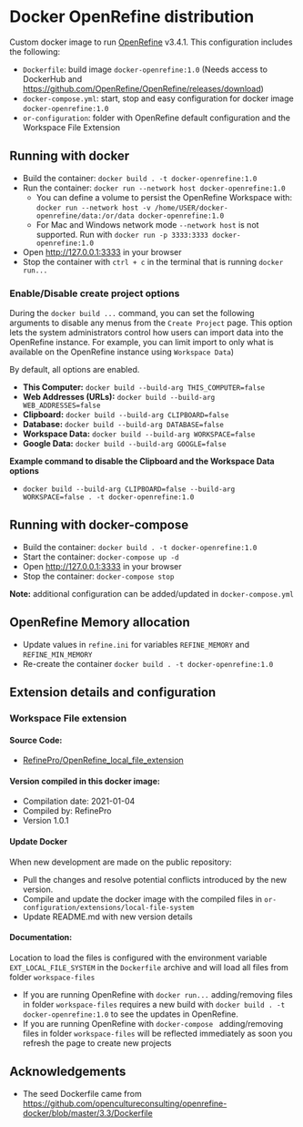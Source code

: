 # Docker OpenRefine distribution

Custom docker image to run [OpenRefine](https://openrefine.org/) v3.4.1. This configuration includes the following:

* `Dockerfile`: build image `docker-openrefine:1.0` (Needs access to DockerHub and https://github.com/OpenRefine/OpenRefine/releases/download)
* `docker-compose.yml`: start, stop and easy configuration for docker image `docker-openrefine:1.0`
* `or-configuration`: folder with OpenRefine default configuration and the Workspace File Extension


## Running with docker

* Build the container: `docker build . -t docker-openrefine:1.0`
* Run the container: `docker run --network host docker-openrefine:1.0`
    * You can define a volume to persist the OpenRefine Workspace with: `docker run --network host -v /home/USER/docker-openrefine/data:/or/data docker-openrefine:1.0`
    * For Mac and Windows network mode `--network host` is not supported. Run with `docker run -p 3333:3333 docker-openrefine:1.0`
* Open http://127.0.0.1:3333 in your browser
* Stop the container with `ctrl + c` in the terminal that is running `docker run...`

### Enable/Disable create project options

During the `docker build ...` command, you can set the following arguments to disable any menus from the `Create Project` page. This option lets the system administrators control how users can import data into the OpenRefine instance. For example, you can limit import to only what is available on the OpenRefine instance using `Workspace Data`)

By default, all options are enabled. 

* **This Computer:** `docker build --build-arg THIS_COMPUTER=false`
* **Web Addresses (URLs):** `docker build --build-arg WEB_ADDRESSES=false`
* **Clipboard:** `docker build --build-arg CLIPBOARD=false`
* **Database:** `docker build --build-arg DATABASE=false`
* **Workspace Data:** `docker build --build-arg WORKSPACE=false`
* **Google Data:** `docker build --build-arg GOOGLE=false`

**Example command to disable the Clipboard and the Workspace Data options** 
* `docker build --build-arg CLIPBOARD=false --build-arg WORKSPACE=false . -t docker-openrefine:1.0`

## Running with docker-compose

* Build the container: `docker build . -t docker-openrefine:1.0`
* Start the container: `docker-compose up -d`
* Open http://127.0.0.1:3333 in your browser  
* Stop the container: `docker-compose stop`

**Note:** additional configuration can be added/updated in `docker-compose.yml`

## OpenRefine Memory allocation

* Update values in `refine.ini` for variables `REFINE_MEMORY` and `REFINE_MIN_MEMORY` 
* Re-create the container `docker build . -t docker-openrefine:1.0`

## Extension details and configuration

### Workspace File extension

#### Source Code: 

* [RefinePro/OpenRefine_local_file_extension](https://github.com/RefinePro/OpenRefine_local_file_extension)

#### Version compiled in this docker image:

* Compilation date: 2021-01-04
* Compiled by: RefinePro
* Version 1.0.1 

#### Update Docker

When new development are made on the public repository:

* Pull the changes and resolve potential conflicts introduced by the new version.
* Compile and update the docker image with the compiled files in `or-configuration/extensions/local-file-system`
* Update README.md with new version details

#### Documentation: 

Location to load the files is configured with the environment variable `EXT_LOCAL_FILE_SYSTEM` in the `Dockerfile` archive and will load all files from folder `workspace-files`

* If you are running OpenRefine with `docker run...` adding/removing files in folder `workspace-files` requires a new build with `docker build . -t docker-openrefine:1.0` to see the updates in OpenRefine.
* If you are running OpenRefine with `docker-compose ` adding/removing files in folder `workspace-files` will be reflected immediately as soon you refresh the page to create new projects 

## Acknowledgements

* The seed Dockerfile came from https://github.com/opencultureconsulting/openrefine-docker/blob/master/3.3/Dockerfile
